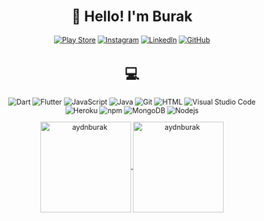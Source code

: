 <h1 align="center">👋 Hello! I'm Burak</h1>

<p align="center">
<a href="https://play.google.com/store/apps/developer?id=Burak+Aydin" target="blank"><img align="center" src="https://img.shields.io/badge/Google_Play-414141?style=for-the-badge&logo=google-play&logoColor=white" alt="Play Store" /></a>
 <a href="https://www.instagram.com/dev.burakaydin/" target="blank"><img align="center" src="https://img.shields.io/badge/Instagram-E4405F?style=for-the-badge&logo=instagram&logoColor=white" alt="Instagram" /></a>
 <a href="https://www.linkedin.com/in/burakaydin9761/" target="blank"><img align="center" src="https://img.shields.io/badge/LinkedIn-0077B5?style=for-the-badge&logo=linkedin&logoColor=white" alt="LinkedIn" /></a>
 <a href="https://github.com/aydnburak" target="blank"><img align="center" src="https://img.shields.io/badge/GitHub-100000?style=for-the-badge&logo=github&logoColor=white" alt="GitHub" /></a>
</p>
 
 
 
 

<h1 align="center">💻</h1>

<p align="center">
 <img alt="Dart" src="https://img.shields.io/badge/Dart-05122A?style=flat&logo=dart&logoColor=29B6F6" />
 <img alt="Flutter" src="https://img.shields.io/badge/Flutter-05122A?style=flat&logo=flutter&logoColor=02569B" />
 <img alt="JavaScript" src="https://img.shields.io/badge/-JavaScript-05122A?style=flat&logo=javascript" />
 <img alt="Java" src="https://img.shields.io/badge/-Java-05122A?style=flat&logo=Java" />
 <img alt="Git" src="https://img.shields.io/badge/-Git-05122A?style=flat&logo=git" />
 <img alt="HTML" src="https://img.shields.io/badge/-HTML-05122A?style=flat&logo=HTML5&logoColor=E34F26" />
 <img alt="Visual Studio Code" src="https://img.shields.io/badge/-Visual%20Studio%20Code-05122A?style=flat&logo=visual-studio-code&logoColor=007ACC" />
 <img alt="Heroku" src="https://img.shields.io/badge/-Heroku-430098?style=flat-square&logo=heroku&logoColor=white" />
 <img alt="npm" src="https://img.shields.io/badge/-NPM-CB3837?style=flat-square&logo=npm&logoColor=white" />
 <img alt="MongoDB" src="https://img.shields.io/badge/-MongoDB-13aa52?style=flat-square&logo=mongodb&logoColor=white" />
 <img alt="Nodejs" src="https://img.shields.io/badge/-Nodejs-43853d?style=flat-square&logo=Node.js&logoColor=white" />
</p>
  
  
  
  

<p align="center">
<a href="https://github.com/aydnburak">
  <img height="180em" align="center" src="https://github-readme-stats.vercel.app/api?username=aydnburak&show_icons=true&locale=en&theme=algolia&include_all_commits=true&count_private=true" alt="aydnburak"/>
  <img height="180em" align="center" src="https://github-readme-stats.vercel.app/api/top-langs/?username=aydnburak&show_icons=true&locale=en&layout=compact&langs_count=8&theme=algolia" alt="aydnburak"/>
</a>
</p>






